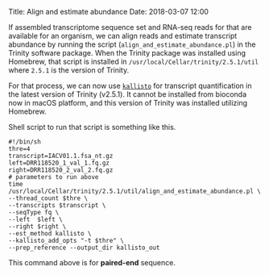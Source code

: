 Title: Align and estimate abundance
Date: 2018-03-07 12:00


If assembled transcriptome sequence set and RNA-seq reads for that are available for an organism, we can align reads and estimate transcript abundance by running the script (`align_and_estimate_abundance.pl`) in the Trinity software package. When the Trinity package was installed using Homebrew, that script is installed in `/usr/local/Cellar/trinity/2.5.1/util` where `2.5.1` is the version of Trinity.

For that process, we can now use  [`kallisto`](https://pachterlab.github.io/kallisto/) for transcript quantification in the latest version of Trinity (v2.5.1). It cannot be installed from bioconda now in macOS platform, and this version of Trinity was installed utilizing Homebrew.

Shell script to run that script is something like this.

```
#!/bin/sh
thre=4
transcript=IACV01.1.fsa_nt.gz
left=DRR118520_1_val_1.fq.gz
right=DRR118520_2_val_2.fq.gz
# parameters to run above
time /usr/local/Cellar/trinity/2.5.1/util/align_and_estimate_abundance.pl \
--thread_count $thre \
--transcripts $transcript \
--seqType fq \
--left  $left \
--right $right \
--est_method kallisto \
--kallisto_add_opts "-t $thre" \
--prep_reference --output_dir kallisto_out
```

This command above is for **paired-end** sequence.
